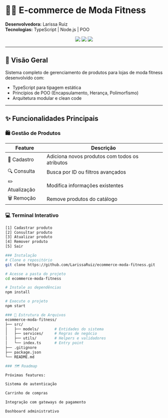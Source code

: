 # 🏋️‍♀️ E-commerce de Moda Fitness

**Desenvolvedora:** Larissa Ruiz  
**Tecnologias:** TypeScript | Node.js | POO

<div align="center">
  <img src="https://img.shields.io/badge/TypeScript-3178C6?style=for-the-badge&logo=typescript&logoColor=white">
  <img src="https://img.shields.io/badge/Node.js-339933?style=for-the-badge&logo=nodedotjs&logoColor=white">
  <img src="https://img.shields.io/badge/GitHub-181717?style=for-the-badge&logo=github&logoColor=white">
</div>

---

## 📌 Visão Geral

Sistema completo de gerenciamento de produtos para lojas de moda fitness desenvolvido com:

- TypeScript para tipagem estática
- Princípios de POO (Encapsulamento, Herança, Polimorfismo)
- Arquitetura modular e clean code

---

## ✨ Funcionalidades Principais

### 🛍️ Gestão de Produtos

| Feature | Descrição |
|---------|-----------|
| 📝 Cadastro | Adiciona novos produtos com todos os atributos |
| 🔍 Consulta | Busca por ID ou filtros avançados |
| ✏️ Atualização | Modifica informações existentes |
| 🗑️ Remoção | Remove produtos do catálogo |

### 💻 Terminal Interativo
```bash
[1] Cadastrar produto
[2] Consultar produto
[3] Atualizar produto
[4] Remover produto
[5] Sair

### Instalação
# Clone o repositório
git clone https://github.com/LarissaRuiz/ecommerce-moda-fitness.git

# Acesse a pasta do projeto
cd ecommerce-moda-fitness

# Instale as dependências
npm install

# Execute o projeto
npm start

### 📂 Estrutura de Arquivos
ecommerce-moda-fitness/
├── src/
│   ├── models/       # Entidades do sistema
│   ├── services/     # Regras de negócio
│   ├── utils/        # Helpers e validadores
│   └── index.ts      # Entry point
├── .gitignore
├── package.json
└── README.md

### 🗺️ Roadmap

Próximas features:

Sistema de autenticação

Carrinho de compras

Integração com gateways de pagamento

Dashboard administrativo

